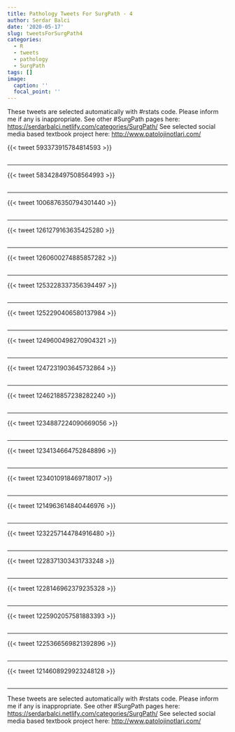 ```yaml
---
title: Pathology Tweets For SurgPath - 4
author: Serdar Balci
date: '2020-05-17'
slug: tweetsForSurgPath4
categories:
  - R
  - tweets
  - pathology
  - SurgPath
tags: []
image:
  caption: ''
  focal_point: ''
---
```



These tweets are selected automatically with #rstats code. Please inform me if any is inappropriate.
See other #SurgPath pages here: https://serdarbalci.netlify.com/categories/SurgPath/ 
See selected social media based textbook project here: http://www.patolojinotlari.com/

{{< tweet 593373915784814593 >}}
<br>
<br>
<hr>
{{< tweet 583428497508564993 >}}
<br>
<br>
<hr>
{{< tweet 1006876350794301440 >}}
<br>
<br>
<hr>
{{< tweet 1261279163635425280 >}}
<br>
<br>
<hr>
{{< tweet 1260600274885857282 >}}
<br>
<br>
<hr>
{{< tweet 1253228337356394497 >}}
<br>
<br>
<hr>
{{< tweet 1252290406580137984 >}}
<br>
<br>
<hr>
{{< tweet 1249600498270904321 >}}
<br>
<br>
<hr>
{{< tweet 1247231903645732864 >}}
<br>
<br>
<hr>
{{< tweet 1246218857238282240 >}}
<br>
<br>
<hr>
{{< tweet 1234887224090669056 >}}
<br>
<br>
<hr>
{{< tweet 1234134664752848896 >}}
<br>
<br>
<hr>
{{< tweet 1234010918469718017 >}}
<br>
<br>
<hr>
{{< tweet 1214963614840446976 >}}
<br>
<br>
<hr>
{{< tweet 1232257144784916480 >}}
<br>
<br>
<hr>
{{< tweet 1228371303431733248 >}}
<br>
<br>
<hr>
{{< tweet 1228146962379235328 >}}
<br>
<br>
<hr>
{{< tweet 1225902057581883393 >}}
<br>
<br>
<hr>
{{< tweet 1225366569821392896 >}}
<br>
<br>
<hr>
{{< tweet 1214608929923248128 >}}
<br>
<br>
<hr>


These tweets are selected automatically with #rstats code. Please inform me if any is inappropriate.
See other #SurgPath pages here: https://serdarbalci.netlify.com/categories/SurgPath/ 
See selected social media based textbook project here: http://www.patolojinotlari.com/
